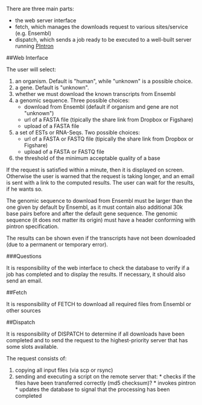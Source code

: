 There are three main parts:
-  the web server interface
-  fetch, which manages the downloads request to various sites/service (e.g. Ensembl)
-  dispatch, which sends a job ready to be executed to a well-built server running [PIntron](http://pintron.algolab.eu)

##Web Interface

The user will select:

  1.  an organism. Default is "human", while "unknown" is a possible choice.
  2.  a gene. Default is "unknown".
  3.  whether we must download the known transcripts from Ensembl
  4.  a genomic sequence. Three possible choices:
      *  download from Ensembl (default if organism and gene are not "unknown")
      *  url of a FASTA file (tipically the share link from Dropbox or Figshare)
      *  upload of a FASTA file
  5. a set of ESTs or RNA-Seqs. Two possible choices:
      *  url of a FASTA or FASTQ file (tipically the share link from Dropbox or Figshare)
      *  upload of a FASTA or FASTQ file
  6. the threshold of the minimum acceptable quality of a base

If the request is satisfied within a minute, then it is displayed on screen. Otherwise the user is warned that the request is taking longer, and an email is sent with a link to the computed results. The user can wait for the results, if he wants so.

The genomic sequence to download from Ensembl must be larger than the one given by default by Ensembl, as it must contain also additional 30k base pairs before and after the default gene sequence. 
The genomic sequence (it does not matter its origin) must have a header conforming with pintron specification.

The results can be shown even if the transcripts have not been downloaded (due to a permanent or temporary error).

###Questions

It is responsibility of the web interface to check the database to verify if a job has completed and to display the results. If necessary, it should also send an email.

##Fetch

It is responsibility of FETCH to download all required files from Ensembl or other sources

##Dispatch

It is responsibility of DISPATCH to determine if all downloads have been completed and to send the request to the highest-priority server that has some slots available.

The request consists of:
  1. copying all input files (via scp or rsync)
  2. sending and executing a script on the remote server that:
    * checks if the files have been transferred correctly (md5 checksum)?
    * invokes pintron
    * updates the database to signal that the processing has been completed
